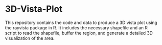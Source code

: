 # 3D-Vista-Plot
This repository contains the code and data to produce a 3D vista plot using the rayvista package in R. It includes the necessary shapefile and an R script to read the shapefile, buffer the region, and generate a detailed 3D visualization of the area.
